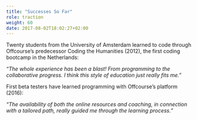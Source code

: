 ```yaml
---
title: "Successes So Far"
role: traction
weight: 60
date: 2017-08-02T18:02:27+02:00
---
```

Twenty students from the University of Amsterdam learned to code through 
Offcourse’s predecessor Coding the Humanities (2012), the first coding 
bootcamp in the Netherlands: 

*“The whole experience has been a blast! From programming to the collaborative 
progress. I think this style of education just really fits me.”*

First beta testers have learned programming with Offcourse’s platform (2016): 

*“The availability of both the online resources and coaching, in connection 
with a tailored path, really guided me through the learning process.”*
